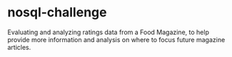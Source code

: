 # nosql-challenge
Evaluating and analyzing ratings data from a Food Magazine, to help provide more information and analysis on where to focus future magazine articles. 
